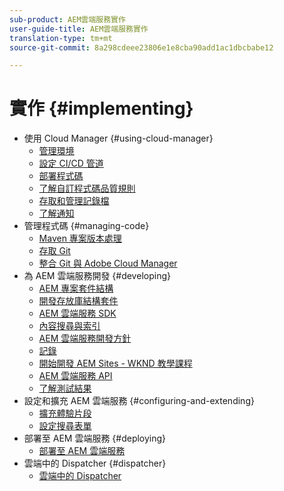 ```yaml
---
sub-product: AEM雲端服務實作
user-guide-title: AEM雲端服務實作
translation-type: tm+mt
source-git-commit: 8a298cdeee23806e1e8cba90add1ac1dbcbabe12

---
```



# 實作 {#implementing}

+ 使用 Cloud Manager {#using-cloud-manager}
   + [管理環境](cloud-manager/manage-environments.md)
   + [設定 CI/CD 管道](cloud-manager/configure-pipeline.md)
   + [部署程式碼](cloud-manager/deploy-code.md)
   + [了解自訂程式碼品質規則](cloud-manager/custom-code-quality-rules.md)
   + [存取和管理記錄檔](cloud-manager/manage-logs.md)
   + [了解通知](cloud-manager/notifications.md)
+ 管理程式碼 {#managing-code}
   + [Maven 專案版本處理](cloud-manager/project-version-handling.md)
   + [存取 Git](cloud-manager/accessing-git.md)
   + [整合 Git 與 Adobe Cloud Manager](cloud-manager/integrating-with-git.md)
+ 為 AEM 雲端服務開發 {#developing}
   + [AEM 專案套件結構](developing/introduction/aem-project-content-package-structure.md)
   + [開發存放庫結構套件](developing/introduction/repository-structure-package.md)
   + [AEM 雲端服務 SDK](developing/introduction/aem-as-a-cloud-service-sdk.md)
   + [內容搜尋與索引](/help/operations/indexing.md)
   + [AEM 雲端服務開發方針](developing/introduction/development-guidelines.md)
   + [記錄](/help/implementing/developing/introduction/logging.md)
   + [開始開發 AEM Sites - WKND 教學課程](developing/introduction/develop-wknd-tutorial.md)
   + [AEM 雲端服務 API](https://docs.adobe.com/content/help/en/experience-manager-cloud-service/implementing/developing/ref/javadoc/index.html)
   + [了解測試結果](/help/implementing/developing/introduction/understand-test-results.md)
+ 設定和擴充 AEM 雲端服務 {#configuring-and-extending}
   + [擴充體驗片段](developing/extending/experience-fragments.md)
   + [設定搜尋表單](developing/extending/search-forms.md)
+ 部署至 AEM 雲端服務 {#deploying}
   + [部署至 AEM 雲端服務](deploying/overview.md)
+ 雲端中的 Dispatcher {#dispatcher}
   + [雲端中的 Dispatcher](dispatcher/overview.md)
